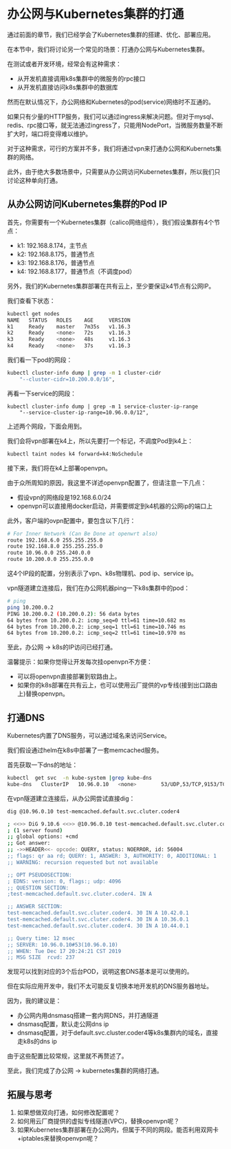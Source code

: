 # 办公网与Kubernetes集群的打通

通过前面的章节，我们已经学会了Kubernetes集群的搭建、优化、部署应用。

在本节中，我们将讨论另一个常见的场景：打通办公网与Kubernetes集群。

在测试或者开发环境，经常会有这种需求：

- 从开发机直接调用k8s集群中的微服务的rpc接口
- 从开发机直接访问k8s集群中的数据库

然而在默认情况下，办公网络和Kubernetes的pod(service)网络时不互通的。

如果只有少量的HTTP服务，我们可以通过ingress来解决问题。但对于mysql、redis、rpc接口等，就无法通过ingress了，只能用NodePort，当微服务数量不断扩大时，端口将变得难以维护。

对于这种需求，可行的方案并不多，我们将通过vpn来打通办公网和Kubernets集群的网络。

此外，由于绝大多数场景中，只需要从办公网访问Kubernetes集群，所以我们只讨论这种单向打通。

## 从办公网访问Kubernetes集群的Pod IP

首先，你需要有一个Kubernetes集群（calico网络组件），我们假设集群有4个节点：

- k1: 192.168.8.174，主节点
- k2: 192.168.8.175，普通节点
- k3: 192.168.8.176，普通节点
- k4: 192.168.8.177，普通节点（不调度pod）

另外，我们的Kubernetes集群部署在共有云上，至少要保证k4节点有公网IP。

我们查看下状态：

```bash
kubectl get nodes
NAME   STATUS   ROLES    AGE     VERSION
k1     Ready    master   7m35s   v1.16.3
k2     Ready    <none>   72s     v1.16.3
k3     Ready    <none>   48s     v1.16.3
k4     Ready    <none>   37s     v1.16.3
```

我们看一下pod的网段：

```bash
kubectl cluster-info dump | grep -m 1 cluster-cidr
    "--cluster-cidr=10.200.0.0/16",
```

再看一下service的网段：

```
kubectl cluster-info dump | grep -m 1 service-cluster-ip-range
    "--service-cluster-ip-range=10.96.0.0/12",
```

上述两个网段，下面会用到。

我们会将vpn部署在k4上，所以先要打一个标记，不调度Pod到k4上：

```bash
kubectl taint nodes k4 forward=k4:NoSchedule
```

接下来，我们将在k4上部署openvpn。

由于众所周知的原因，我这里不详述openvpn配置了，但请注意一下几点：

- 假设vpn的网络段是192.168.6.0/24
- openvpn可以直接用docker启动，并需要绑定到k4机器的公网ip的端口上

此外，客户端的ovpn配置中，要包含以下几行：

```bash
# For Inner Network (Can Be Done at openwrt also)
route 192.168.6.0 255.255.255.0
route 192.168.8.0 255.255.255.0
route 10.96.0.0 255.240.0.0
route 10.200.0.0 255.255.0.0
```

这4个IP段的配置，分别表示了vpn、k8s物理机、pod ip、service ip。

vpn隧道建立连接后，我们在办公网机器ping一下k8s集群中的pod：

```bash
# ping
ping 10.200.0.2
PING 10.200.0.2 (10.200.0.2): 56 data bytes
64 bytes from 10.200.0.2: icmp_seq=0 ttl=61 time=10.682 ms
64 bytes from 10.200.0.2: icmp_seq=1 ttl=61 time=10.746 ms
64 bytes from 10.200.0.2: icmp_seq=2 ttl=61 time=10.970 ms
```

至此，办公网 -> k8s的IP访问已经打通。

温馨提示：如果你觉得让开发每次挂openvpn不方便：

- 可以将openvpn直接部署到软路由上。
- 如果你的k8s部署在共有云上，也可以使用云厂提供的vp专线(接到出口路由上)替换openvpn。

## 打通DNS

Kubernetes内置了DNS服务，可以通过域名来访问Service。

我们假设通过helm在k8s中部署了一套memcached服务。

首先获取一下dns的地址：

```bash
kubectl  get svc  -n kube-system |grep kube-dns
kube-dns   ClusterIP   10.96.0.10   <none>        53/UDP,53/TCP,9153/TCP   39m
```

在vpn隧道建立连接后，从办公网尝试直接dig：

```bash
dig @10.96.0.10 test-memcached.default.svc.cluter.coder4

; <<>> DiG 9.10.6 <<>> @10.96.0.10 test-memcached.default.svc.cluter.coder4
; (1 server found)
;; global options: +cmd
;; Got answer:
;; ->>HEADER<<- opcode: QUERY, status: NOERROR, id: 56004
;; flags: qr aa rd; QUERY: 1, ANSWER: 3, AUTHORITY: 0, ADDITIONAL: 1
;; WARNING: recursion requested but not available

;; OPT PSEUDOSECTION:
; EDNS: version: 0, flags:; udp: 4096
;; QUESTION SECTION:
;test-memcached.default.svc.cluter.coder4. IN A

;; ANSWER SECTION:
test-memcached.default.svc.cluter.coder4. 30 IN	A 10.42.0.1
test-memcached.default.svc.cluter.coder4. 30 IN	A 10.36.0.1
test-memcached.default.svc.cluter.coder4. 30 IN	A 10.44.0.1

;; Query time: 12 msec
;; SERVER: 10.96.0.10#53(10.96.0.10)
;; WHEN: Tue Dec 17 20:24:21 CST 2019
;; MSG SIZE  rcvd: 237
```

发现可以找到对应的3个后台POD，说明这套DNS基本是可以使用的。

但在实际应用开发中，我们不太可能反复切换本地开发机的DNS服务器地址。

因为，我的建议是：

- 办公网内用dnsmasq搭建一套内网DNS，并打通隧道
- dnsmasq配置，默认走公网dns ip
- dnsmasq配置，对于default.svc.cluster.coder4等k8s集群内的域名，直接走k8s的dns ip

由于这些配置比较常规，这里就不再赘述了。

至此，我们完成了办公网 -> kubernetes集群的网络打通。

## 拓展与思考

1. 如果想做双向打通，如何修改配置呢？
2. 如何用云厂商提供的虚拟专线隧道(VPC)，替换openvpn呢？
3. 如果Kubernetes集群部署在办公网内，但属于不同的网段。能否利用双网卡+iptables来替换openvpn呢？